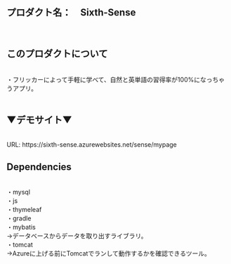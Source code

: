 <h2>プロダクト名：　Sixth-Sense</h2><br>
<h2>このプロダクトについて</h2><br>
・フリッカーによって手軽に学べて、自然と英単語の習得率が100%になっちゃうアプリ。<br>
<br>
<h2>▼デモサイト▼</h2><br>
URL: https://sixth-sense.azurewebsites.net/sense/mypage<br>

<h2>Dependencies</h2><br>
・mysql<br>
・js<br>
・thymeleaf<br>
・gradle<br>
・mybatis<br>
→データベースからデータを取り出すライブラリ。<br>
・tomcat<br>
→Azureに上げる前にTomcatでランして動作するかを確認できるツール。<br>
